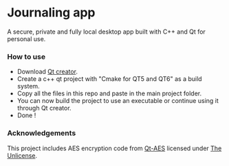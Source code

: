 # Journaling app
A secure, private and fully local desktop app built with C++ and Qt for personal use.

### How to use
- Download [Qt creator](https://www.qt.io/download-dev).
- Create a c++ qt project with "Cmake for QT5 and QT6" as a build system.
- Copy all the files in this repo and paste in the main project folder.
- You can now build the project to use an executable or continue using it through Qt creator.
- Done ! 


### Acknowledgements
This project includes AES encryption code from [Qt-AES](https://github.com/bricke/Qt-AES) licensed under [The Unlicense](https://unlicense.org/).
